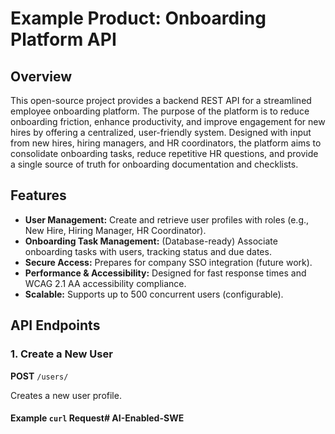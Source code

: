 # Example Product: Onboarding Platform API

## Overview

This open-source project provides a backend REST API for a streamlined employee onboarding platform. The purpose of the platform is to reduce onboarding friction, enhance productivity, and improve engagement for new hires by offering a centralized, user-friendly system. Designed with input from new hires, hiring managers, and HR coordinators, the platform aims to consolidate onboarding tasks, reduce repetitive HR questions, and provide a single source of truth for onboarding documentation and checklists.

## Features

- **User Management:** Create and retrieve user profiles with roles (e.g., New Hire, Hiring Manager, HR Coordinator).
- **Onboarding Task Management:** (Database-ready) Associate onboarding tasks with users, tracking status and due dates.
- **Secure Access:** Prepares for company SSO integration (future work).
- **Performance & Accessibility:** Designed for fast response times and WCAG 2.1 AA accessibility compliance.
- **Scalable:** Supports up to 500 concurrent users (configurable).

## API Endpoints

### 1. Create a New User

**POST** `/users/`

Creates a new user profile.

#### Example `curl` Request#   A I - E n a b l e d - S W E  
 